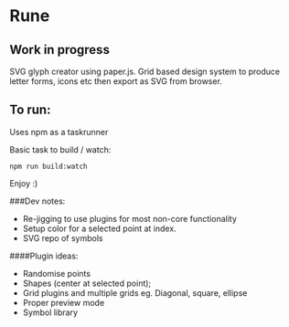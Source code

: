 # Rune
## Work in progress

SVG glyph creator using paper.js. Grid based design system to produce letter forms, icons etc then export as SVG from browser.

## To run:

Uses npm as a taskrunner

Basic task to build / watch:

```
npm run build:watch
```

Enjoy :)

###Dev notes:

* Re-jigging to use plugins for most non-core functionality
* Setup color for a selected point at index.
* SVG repo of symbols

 ####Plugin ideas:

 * Randomise points
 * Shapes (center at selected point);
 * Grid plugins and multiple grids eg. Diagonal, square, ellipse
 * Proper preview mode
 * Symbol library